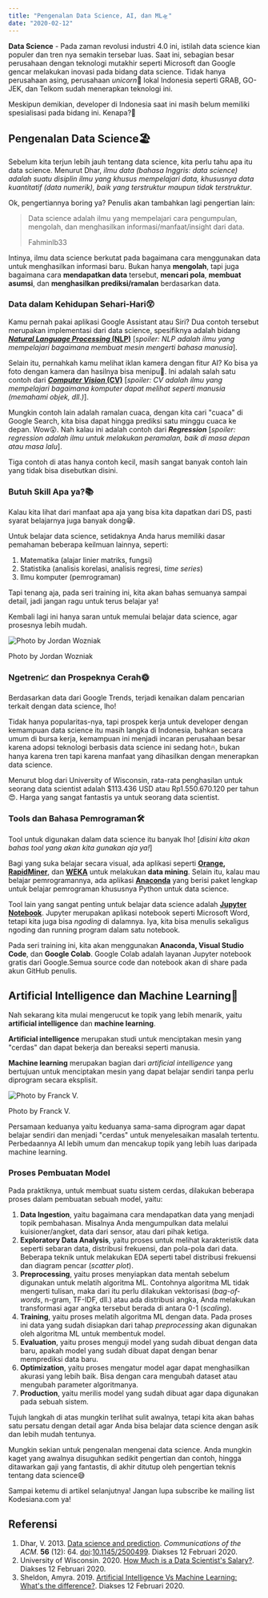```yaml
---
title: "Pengenalan Data Science, AI, dan ML🛸"
date: "2020-02-12"
---
```


**Data Science** - Pada zaman revolusi industri 4.0 ini, istilah data science
kian populer dan tren nya semakin tersebar luas. Saat ini, sebagian besar
perusahaan dengan teknologi mutakhir seperti Microsoft dan Google gencar
melakukan inovasi pada bidang data science. Tidak hanya perusahaan asing,
perusahaan _unicorn_🦄 lokal Indonesia seperti GRAB, GO-JEK, dan Telkom sudah
menerapkan teknologi ini.

Meskipun demikian, developer di Indonesia saat ini masih belum memiliki
spesialisasi pada bidang ini. Kenapa?🤔

## Pengenalan Data Science🏖

Sebelum kita terjun lebih jauh tentang data science, kita perlu tahu apa itu
data science. Menurut Dhar, _ilmu data (bahasa Inggris: data science) adalah
suatu disiplin ilmu yang khusus mempelajari data, khususnya data kuantitatif
(data numerik), baik yang terstruktur maupun tidak terstruktur_.

Ok, pengertiannya boring ya? Penulis akan tambahkan lagi pengertian lain:

> Data science adalah ilmu yang mempelajari cara pengumpulan, mengolah, dan
> menghasilkan informasi/manfaat/insight dari data.
>
> Fahminlb33

Intinya, ilmu data science berkutat pada bagaimana cara menggunakan data untuk
menghasilkan informasi baru. Bukan hanya **mengolah**, tapi juga bagaimana cara
**mendapatkan data** tersebut, **mencari pola**, **membuat asumsi**, dan
**menghasilkan prediksi/ramalan** berdasarkan data.

### Data dalam Kehidupan Sehari-Hari😲

Kamu pernah pakai aplikasi Google Assistant atau Siri? Dua contoh tersebut
merupakan implementasi dari data science, spesifiknya adalah bidang **[_Natural
Language Processing_
(NLP)](https://en.wikipedia.org/wiki/Natural_language_processing)** \[_spoiler:
NLP adalah ilmu yang mempelajari bagaimana membuat mesin mengerti bahasa
manusia_\].

Selain itu, pernahkah kamu melihat iklan kamera dengan fitur AI? Ko bisa ya foto
dengan kamera dan hasilnya bisa menipu🤣. Ini adalah salah satu contoh dari
**[_Computer Vision_ (CV)](https://en.wikipedia.org/wiki/Computer_vision)**
\[_spoiler: CV adalah ilmu yang mempelajari bagaimana komputer dapat melihat
seperti manusia (memahami objek, dll.)_\].

Mungkin contoh lain adalah ramalan cuaca, dengan kita cari "cuaca" di Google
Search, kita bisa dapat hingga prediksi satu minggu cuaca ke depan. Wow😮. Nah
kalau ini adalah contoh dari _**Regression**_ \[_spoiler: regression adalah ilmu
untuk melakukan peramalan, baik di masa depan atau masa lalu_\].

Tiga contoh di atas hanya contoh kecil, masih sangat banyak contoh lain yang
tidak bisa disebutkan disini.

### Butuh Skill Apa ya?📚

Kalau kita lihat dari manfaat apa aja yang bisa kita dapatkan dari DS, pasti
syarat belajarnya juga banyak dong😁.

Untuk belajar data science, setidaknya Anda harus memiliki dasar pemahaman
beberapa keilmuan lainnya, seperti:

1. Matematika (alajar linier matriks, fungsi)
2. Statistika (analisis korelasi, analisis regresi, _time series_)
3. Ilmu komputer (pemrograman)

Tapi tenang aja, pada seri training ini, kita akan bahas semuanya sampai detail,
jadi jangan ragu untuk terus belajar ya!

Kembali lagi ini hanya saran untuk memulai belajar data science, agar prosesnya
lebih mudah.

![Photo by Jordan Wozniak](https://source.unsplash.com/xP_AGmeEa6s/1200x675)

Photo by Jordan Wozniak

### Ngetren📈 dan Prospeknya Cerah🌞

Berdasarkan data dari Google Trends, terjadi kenaikan dalam pencarian terkait
dengan data science, lho!

<script type="text/javascript" src="https://ssl.gstatic.com/trends_nrtr/2051_RC11/embed_loader.js"></script>
<script type="text/javascript">trends.embed.renderExploreWidget("TIMESERIES", {"comparisonItem":[{"keyword":"data science","geo":"ID","time":"today 12-m"}],"category":0,"property":""}, {"exploreQuery":"geo=ID&q=data%20science&date=today 12-m","guestPath":"https://trends.google.com:443/trends/embed/"});</script>

Tidak hanya popularitas-nya, tapi prospek kerja untuk developer dengan kemampuan
data science itu masih langka di Indonesia, bahkan secara umum di bursa kerja,
kemampuan ini menjadi incaran perusahaan besar karena adopsi teknologi berbasis
data science ini sedang hot🔥, bukan hanya karena tren tapi karena manfaat yang
dihasilkan dengan menerapkan data science.

Menurut blog dari University of Wisconsin, rata-rata penghasilan untuk seorang
data scientist adalah $113.436 USD atau Rp1.550.670.120 per tahun😍. Harga yang
sangat fantastis ya untuk seorang data scientist.

### Tools dan Bahasa Pemrograman🛠

Tool untuk digunakan dalam data science itu banyak lho! \[_disini kita akan
bahas tool yang akan kita gunakan aja ya!_\]

Bagi yang suka belajar secara visual, ada aplikasi seperti
**[Orange](https://orange.biolab.si/), [RapidMiner](https://rapidminer.com/)**,
dan **[WEKA](https://www.cs.waikato.ac.nz/ml/weka/)** untuk melakukan **data
mining**. Selain itu, kalau mau belajar pemrogramannya, ada aplikasi
**[Anaconda](https://www.anaconda.com/)** yang berisi paket lengkap untuk
belajar pemrograman khususnya Python untuk data science.

Tool lain yang sangat penting untuk belajar data science adalah **[Jupyter
Notebook](https://jupyter.org/)**. Jupyter merupakan aplikasi notebook seperti
Microsoft Word, tetapi kita juga bisa _ngoding_ di dalamnya. Iya, kita bisa
menulis sekaligus ngoding dan running program dalam satu notebook.

Pada seri training ini, kita akan menggunakan **Anaconda, Visual Studio Code**,
dan **Google Colab**. Google Colab adalah layanan Jupyter notebook gratis dari
Google.Semua source code dan notebook akan di share pada akun GitHub penulis.

## Artificial Intelligence dan Machine Learning👾

Nah sekarang kita mulai mengerucut ke topik yang lebih menarik, yaitu
**artificial intelligence** dan **machine learning**.

**Artificial intelligence** merupakan studi untuk menciptakan mesin yang
"cerdas" dan dapat bekerja dan bereaksi seperti manusia.

**Machine learning** merupakan bagian dari _artificial intelligence_ yang
bertujuan untuk menciptakan mesin yang dapat belajar sendiri tanpa perlu
diprogram secara eksplisit.

![Photo by Franck V.](https://source.unsplash.com/U3sOwViXhkY/1200x647)

Photo by Franck V.

Persamaan keduanya yaitu keduanya sama-sama diprogram agar dapat belajar sendiri
dan menjadi "cerdas" untuk menyelesaikan masalah tertentu. Perbedaannya AI lebih
umum dan mencakup topik yang lebih luas daripada machine learning.

### Proses Pembuatan Model

Pada praktiknya, untuk membuat suatu sistem cerdas, dilakukan beberapa proses
dalam pembuatan sebuah model, yaitu:

1. **Data Ingestion**, yaitu bagaimana cara mendapatkan data yang menjadi topik
   pembahasan. Misalnya Anda mengumpulkan data melalui kuisioner/angket, data
   dari sensor, atau dari pihak ketiga.
2. **Exploratory Data Analysis**, yaitu proses untuk melihat karakteristik data
   seperti sebaran data, distribusi frekuensi, dan pola-pola dari data. Beberapa
   teknik untuk melakukan EDA seperti tabel distribusi frekuensi dan diagram
   pencar (_scatter plot_).
3. **Preprocessing**, yaitu proses menyiapkan data mentah sebelum digunakan
   untuk melatih algoritma ML. Contohnya algoritma ML tidak mengerti tulisan,
   maka dari itu perlu dilakukan vektorisasi (_bag-of-words_, n-gram, TF-IDF,
   dll.) atau ada distribusi angka, Anda melakukan transformasi agar angka
   tersebut berada di antara 0-1 (_scaling_).
4. **Training**, yaitu proses melatih algoritma ML dengan data. Pada proses ini
   data yang sudah disiapkan dari tahap _preprocessing_ akan digunakan oleh
   algoritma ML untuk membentuk model.
5. **Evaluation**, yaitu proses menguji model yang sudah dibuat dengan data
   baru, apakah model yang sudah dibuat dapat dengan benar memprediksi data
   baru.
6. **Optimization**, yaitu proses mengatur model agar dapat menghasilkan akurasi
   yang lebih baik. Bisa dengan cara mengubah dataset atau mengubah parameter
   algoritmanya.
7. **Production**, yaitu merilis model yang sudah dibuat agar dapa digunakan
   pada sebuah sistem.

Tujuh langkah di atas mungkin terlihat sulit awalnya, tetapi kita akan bahas
satu persatu dengan detail agar Anda bisa belajar data science dengan asik dan
lebih mudah tentunya.

Mungkin sekian untuk pengenalan mengenai data science. Anda mungkin kaget yang
awalnya disuguhkan sedikit pengertian dan contoh, hingga ditawarkan gaji yang
fantastis, di akhir ditutup oleh pengertian teknis tentang data science😅

Sampai ketemu di artikel selanjutnya! Jangan lupa subscribe ke mailing list
Kodesiana.com ya!

## Referensi

1. Dhar, V. 2013. [Data science and
   prediction](http://cacm.acm.org/magazines/2013/12/169933-data-science-and-prediction/fulltext). _Communications
   of the ACM_. **56** (12):
   64. [doi](https://id.wikipedia.org/wiki/Digital_object_identifier):[10.1145/2500499](https://doi.org/10.1145%2F2500499).
   Diakses 12 Februari 2020.
2. University of Wisconsin. 2020. [How Much is a Data Scientist's
   Salary?](https://datasciencedegree.wisconsin.edu/data-science/data-scientist-salary/).
   Diakses 12 Februari 2020.
3. Sheldon, Amyra. 2019. [Artificial Intelligence Vs Machine Learning: What's
   the
   difference?](https://hackernoon.com/artificial-intelligence-vs-machine-learning-whats-the-difference-9e35u30a0).
   Diakses 12 Februari 2020.
